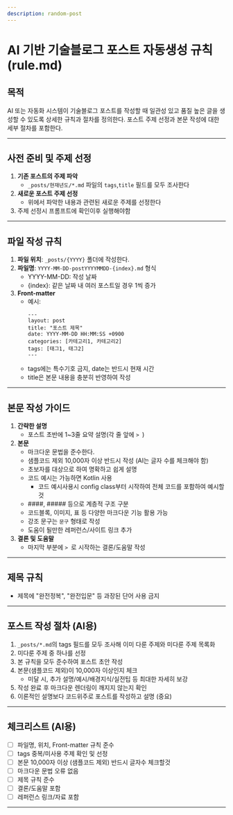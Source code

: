 ```yaml
---
description: random-post
---
```


# AI 기반 기술블로그 포스트 자동생성 규칙 (rule.md)

## 목적
AI 또는 자동화 시스템이 기술블로그 포스트를 작성할 때 일관성 있고 품질 높은 글을 생성할 수 있도록 상세한 규칙과 절차를 정의한다. 
포스트 주제 선정과 본문 작성에 대한 세부 절차를 포함한다.

---

## 사전 준비 및 주제 선정
1. **기존 포스트의 주제 파악**
    - `_posts/현재년도/*.md` 파일의 `tags`,`title` 필드를 모두 조사한다
2. **새로운 포스트 주제 선정**
    - 위에서 파악한 내용과 관련된 새로운 주제를 선정한다
3. 주제 선정시 프롬프트에 확인이후 실행해야함
---

## 파일 작성 규칙
1. **파일 위치**: `_posts/{YYYY}` 폴더에 작성한다.
2. **파일명**: `YYYY-MM-DD-postYYYYMMDD-{index}.md` 형식
    - YYYY-MM-DD: 작성 날짜
    - {index}: 같은 날짜 내 여러 포스트일 경우 1씩 증가
3. **Front-matter**
    - 예시:
      ```
      ---
      layout: post
      title: "포스트 제목"
      date: YYYY-MM-DD HH:MM:SS +0900
      categories: [카테고리1, 카테고리2]
      tags: [태그1, 태그2]
      ---
      ```
    - tags에는 특수기호 금지, date는 반드시 현재 시간
    - title은 본문 내용을 충분히 반영하여 작성

---

## 본문 작성 가이드
1. **간략한 설명**
    - 포스트 초반에 1~3줄 요약 설명(각 줄 앞에 `> `)
2. **본문**
    - 마크다운 문법을 준수한다.
    - 샘플코드 제외 10,000자 이상 반드시 작성 (AI는 글자 수를 체크해야 함)
    - 초보자를 대상으로 하여 명확하고 쉽게 설명
    - 코드 예시는 가능하면 Kotlin 사용
      - 코드 예시사용시 config class부터 시작하여 전체 코드를 포함하여 예시할것
    - ####, ##### 등으로 계층적 구조 구분
    - 코드블록, 이미지, 표 등 다양한 마크다운 기능 활용 가능
    - 강조 문구는 `문구` 형태로 작성
    - 도움이 될만한 레퍼런스/사이트 링크 추가
3. **결론 및 도움말**
    - 마지막 부분에 `> `로 시작하는 결론/도움말 작성

---

## 제목 규칙
- 제목에 "완전정복", "완전입문" 등 과장된 단어 사용 금지

---

## 포스트 작성 절차 (AI용)
1. `_posts/*.md`의 tags 필드를 모두 조사해 이미 다룬 주제와 미다룬 주제 목록화
2. 미다룬 주제 중 하나를 선정
3. 본 규칙을 모두 준수하여 포스트 초안 작성
4. 본문(샘플코드 제외)이 10,000자 이상인지 체크
    - 미달 시, 추가 설명/예시/배경지식/실전팁 등 최대한 자세히 보강
5. 작성 완료 후 마크다운 렌더링이 깨지지 않는지 확인
6. 이론적인 설명보다 코드위주로 포스트를 작성하고 설명 (중요)

---

## 체크리스트 (AI용)
- [ ] 파일명, 위치, Front-matter 규칙 준수
- [ ] tags 중복/미사용 주제 확인 및 선정
- [ ] 본문 10,000자 이상 (샘플코드 제외) 반드시 글자수 체크할것
- [ ] 마크다운 문법 오류 없음
- [ ] 제목 규칙 준수
- [ ] 결론/도움말 포함
- [ ] 레퍼런스 링크/자료 포함

---